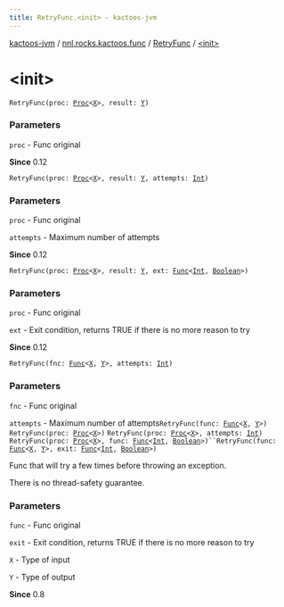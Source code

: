 ```yaml
---
title: RetryFunc.<init> - kactoos-jvm
---
```


[kactoos-jvm](../../index.html) / [nnl.rocks.kactoos.func](../index.html) / [RetryFunc](index.html) / [&lt;init&gt;](./-init-.html)

# &lt;init&gt;

`RetryFunc(proc: `[`Proc`](../../nnl.rocks.kactoos/-proc/index.html)`<`[`X`](index.html#X)`>, result: `[`Y`](index.html#Y)`)`

### Parameters

`proc` - Func original

**Since**
0.12

`RetryFunc(proc: `[`Proc`](../../nnl.rocks.kactoos/-proc/index.html)`<`[`X`](index.html#X)`>, result: `[`Y`](index.html#Y)`, attempts: `[`Int`](https://kotlinlang.org/api/latest/jvm/stdlib/kotlin/-int/index.html)`)`

### Parameters

`proc` - Func original

`attempts` - Maximum number of attempts

**Since**
0.12

`RetryFunc(proc: `[`Proc`](../../nnl.rocks.kactoos/-proc/index.html)`<`[`X`](index.html#X)`>, result: `[`Y`](index.html#Y)`, ext: `[`Func`](../../nnl.rocks.kactoos/-func/index.html)`<`[`Int`](https://kotlinlang.org/api/latest/jvm/stdlib/kotlin/-int/index.html)`, `[`Boolean`](https://kotlinlang.org/api/latest/jvm/stdlib/kotlin/-boolean/index.html)`>)`

### Parameters

`proc` - Func original

`ext` - Exit condition, returns TRUE if there is no more reason to try

**Since**
0.12

`RetryFunc(fnc: `[`Func`](../../nnl.rocks.kactoos/-func/index.html)`<`[`X`](index.html#X)`, `[`Y`](index.html#Y)`>, attempts: `[`Int`](https://kotlinlang.org/api/latest/jvm/stdlib/kotlin/-int/index.html)`)`

### Parameters

`fnc` - Func original

`attempts` - Maximum number of attempts`RetryFunc(func: `[`Func`](../../nnl.rocks.kactoos/-func/index.html)`<`[`X`](index.html#X)`, `[`Y`](index.html#Y)`>)`
`RetryFunc(proc: `[`Proc`](../../nnl.rocks.kactoos/-proc/index.html)`<`[`X`](index.html#X)`>)`
`RetryFunc(proc: `[`Proc`](../../nnl.rocks.kactoos/-proc/index.html)`<`[`X`](index.html#X)`>, attempts: `[`Int`](https://kotlinlang.org/api/latest/jvm/stdlib/kotlin/-int/index.html)`)`
`RetryFunc(proc: `[`Proc`](../../nnl.rocks.kactoos/-proc/index.html)`<`[`X`](index.html#X)`>, func: `[`Func`](../../nnl.rocks.kactoos/-func/index.html)`<`[`Int`](https://kotlinlang.org/api/latest/jvm/stdlib/kotlin/-int/index.html)`, `[`Boolean`](https://kotlinlang.org/api/latest/jvm/stdlib/kotlin/-boolean/index.html)`>)``RetryFunc(func: `[`Func`](../../nnl.rocks.kactoos/-func/index.html)`<`[`X`](index.html#X)`, `[`Y`](index.html#Y)`>, exit: `[`Func`](../../nnl.rocks.kactoos/-func/index.html)`<`[`Int`](https://kotlinlang.org/api/latest/jvm/stdlib/kotlin/-int/index.html)`, `[`Boolean`](https://kotlinlang.org/api/latest/jvm/stdlib/kotlin/-boolean/index.html)`>)`

Func that will try a few times before throwing an exception.

There is no thread-safety guarantee.

### Parameters

`func` - Func original

`exit` - Exit condition, returns TRUE if there is no more reason to try

`X` - Type of input

`Y` - Type of output

**Since**
0.8


